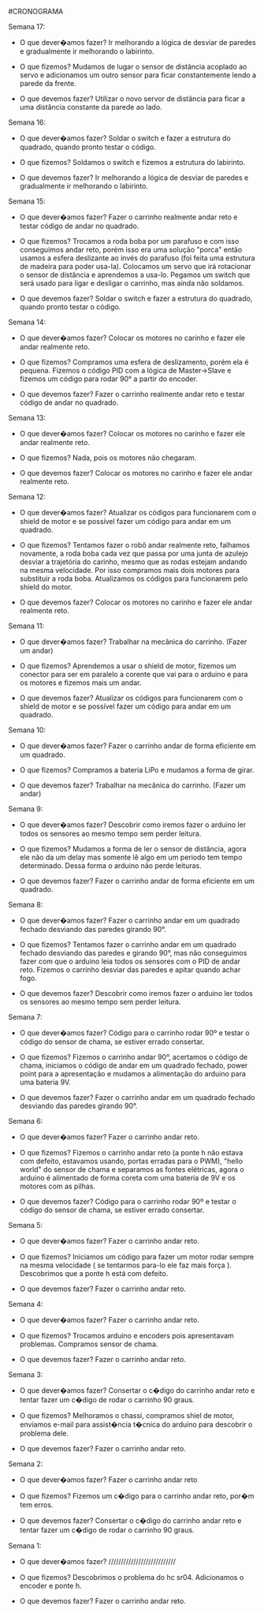#CRONOGRAMA

Semana 17:
- O que dever�amos fazer? 
Ir melhorando a lógica de desviar de paredes e gradualmente ir melhorando o labirinto.

-  O que fizemos?
Mudamos de lugar o sensor de distância acoplado ao servo e adicionamos um outro sensor para ficar constantemente lendo a parede da frente.

- O que devemos fazer?
Utilizar o novo servor de distância para ficar a uma distância constante da parede ao lado.

Semana 16:
- O que dever�amos fazer? 
Soldar o switch e fazer a estrutura do quadrado, quando pronto testar o código.

-  O que fizemos?
Soldamos o switch e fizemos a estrutura do labirinto.

- O que devemos fazer?
Ir melhorando a lógica de desviar de paredes e gradualmente ir melhorando o labirinto.

Semana 15:
- O que dever�amos fazer? 
Fazer o carrinho realmente andar reto e testar código de andar no quadrado.

-  O que fizemos?
Trocamos a roda boba por um parafuso e com isso conseguimos andar reto, porém isso era uma solução "porca" então usamos a esfera deslizante ao invés do parafuso (foi feita uma estrutura de madeira para poder usa-la). Colocamos um servo que irá rotacionar o sensor de distância e aprendemos a usa-lo. Pegamos um switch que será usado para ligar e desligar o carrinho, mas ainda não soldamos.

- O que devemos fazer?
Soldar o switch e fazer a estrutura do quadrado, quando pronto testar o código.

Semana 14:
- O que dever�amos fazer? 
Colocar os motores no carinho e fazer ele andar realmente reto.

-  O que fizemos?
Compramos uma esfera de deslizamento, porém ela é pequena. Fizemos o código PID com a lógica de Master->Slave e fizemos um código para rodar 90° a partir do encoder.

- O que devemos fazer?
Fazer o carrinho realmente andar reto e testar código de andar no quadrado.

Semana 13:
- O que dever�amos fazer? 
Colocar os motores no carinho e fazer ele andar realmente reto.

-  O que fizemos?
Nada, pois os motores não chegaram.

- O que devemos fazer?
Colocar os motores no carinho e fazer ele andar realmente reto.

Semana 12:
- O que dever�amos fazer? 
Atualizar os códigos para funcionarem com o shield de motor e se possível fazer um código para andar em um quadrado.

-  O que fizemos?
Tentamos fazer o robô andar realmente reto, falhamos novamente, a roda boba cada vez que passa por uma junta de azulejo desviar a trajetória do carinho, mesmo que as rodas estejam andando na mesma velocidade. Por isso compramos mais dois motores para substituir a roda boba. Atualizamos os códigos para funcionarem pelo shield do motor.

- O que devemos fazer?
Colocar os motores no carinho e fazer ele andar realmente reto.

Semana 11:
- O que dever�amos fazer? 
Trabalhar na mecânica do carrinho. (Fazer um andar)

-  O que fizemos?
Aprendemos a usar o shield de motor, fizemos um conector para ser em paralelo a corente que vai para o arduino e para os motores e fizemos mais um andar.

- O que devemos fazer?
Atualizar os códigos para funcionarem com o shield de motor e se possível fazer um código para andar em um quadrado.


Semana 10:
- O que dever�amos fazer? 
Fazer o carrinho andar de forma eficiente em um quadrado.

-  O que fizemos?
Compramos a bateria LiPo e mudamos a forma de girar.

- O que devemos fazer? 
Trabalhar na mecânica do carrinho. (Fazer um andar)

Semana 9:
- O que dever�amos fazer? 
Descobrir como iremos fazer o arduino ler todos os sensores ao mesmo tempo sem perder leitura.

-  O que fizemos?
Mudamos a forma de ler o sensor de distância, agora ele não da um delay mas somente lê algo em um periodo tem tempo determinado. Dessa forma o arduino não perde leituras.

- O que devemos fazer? 
Fazer o carrinho andar de forma eficiente em um quadrado.

Semana 8:
- O que dever�amos fazer? 
Fazer o carrinho andar em um quadrado fechado desviando das paredes girando 90°.

-  O que fizemos?
Tentamos fazer o carrinho andar em um quadrado fechado desviando das paredes e girando 90°,
mas não conseguimos fazer com que o arduino leia todos os sensores com o PID de andar reto.
Fizemos o carrinho desviar das paredes e apitar quando achar fogo.

- O que devemos fazer? 
Descobrir como iremos fazer o arduino ler todos os sensores ao mesmo tempo sem perder leitura.

Semana 7:
- O que dever�amos fazer? 
Código para o carrinho rodar 90º e testar o código do sensor de chama, se estiver errado consertar.

-  O que fizemos? 
Fizemos o carrinho andar 90°, acertamos o código de chama, iniciamos o código de andar em um quadrado fechado, power point para a apresentação 
e mudamos a alimentação do arduino para uma bateria 9V.

- O que devemos fazer? 
Fazer o carrinho andar em um quadrado fechado desviando das paredes girando 90°.

Semana 6:
- O que dever�amos fazer? 
Fazer o carrinho andar reto.

-  O que fizemos? 
Fizemos o carrinho andar reto (a ponte h não estava com defeito, estavamos usando, portas erradas para o PWM),
"hello world" do sensor de chama e separamos as fontes elétricas,
agora o arduino é alimentado de forma coreta com uma bateria de 9V e os motores com as pilhas.

- O que devemos fazer? 
Código para o carrinho rodar 90º e testar o código do sensor de chama, se estiver errado consertar.

Semana 5:
- O que dever�amos fazer? 
Fazer o carrinho andar reto.

-  O que fizemos? 
Iniciamos um código para fazer um motor rodar sempre na mesma velocidade ( se tentarmos para-lo ele faz mais força ).
Descobrimos que a ponte h está com defeito.

- O que devemos fazer? 
Fazer o carrinho andar reto.

Semana 4:
- O que dever�amos fazer? 
Fazer o carrinho andar reto.

-  O que fizemos? 
Trocamos arduino e encoders pois apresentavam problemas. Compramos sensor de chama.

- O que devemos fazer? 
Fazer o carrinho andar reto.

Semana 3:
- O que dever�amos fazer? 
Consertar o c�digo do carrinho andar reto e tentar fazer um c�digo de rodar o carrinho 90 graus.

-  O que fizemos? 
Melhoramos o chassi, compramos shiel de motor, enviamos e-mail para assist�ncia t�cnica do arduino para descobrir o problema dele.

- O que devemos fazer? 
Fazer o carrinho andar reto.

Semana 2:
- O que dever�amos fazer?
Fazer o carrinho andar reto

- O que fizemos?
Fizemos um c�digo para o carrinho andar reto, por�m tem erros.

- O que devemos fazer?
Consertar o c�digo do carrinho andar reto e tentar fazer um c�digo de rodar o carrinho 90 graus.

Semana 1:
- O que dever�amos fazer?
///////////////////////////

- O que fizemos?
Descobrimos o problema do hc sr04. 
Adicionamos o encoder e ponte h.

- O que devemos fazer?
Fazer o carrinho andar reto.
